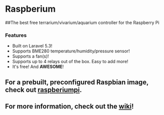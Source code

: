 # Raspberium
##The best free terrarium/vivarium/aquarium controller for the Raspberry Pi

### Features
 * Built on Laravel 5.3!
 * Supports BME280 temperature/humidity/pressure sensor!
 * Supports a fan(s)!
 * Supports up to 4 relays out of the box. Easy to add more!
 * It's free! And **AWESOME**!
 
## For a prebuilt, preconfigured Raspbian image, check out [raspberiumpi](https://github.com/brethash/raspberiumpi).
 
## For more information, check out the [wiki](https://github.com/brethash/raspberium/wiki)!
